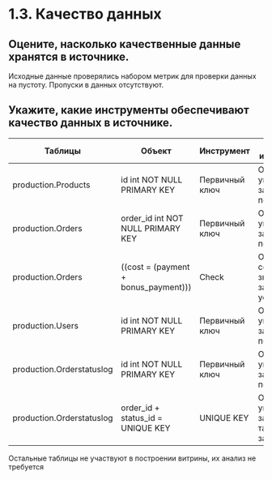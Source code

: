 # 1.3. Качество данных
## Оцените, насколько качественные данные хранятся в источнике.
Исходные данные проверялись набором метрик для проверки данных на пустоту. 
Пропуски в данных отсутствуют.

## Укажите, какие инструменты обеспечивают качество данных в источнике.
| Таблицы                    | Объект                               | Инструмент     | Для чего используется                                     |
|----------------------------|--------------------------------------|----------------|-----------------------------------------------------------|
| production.Products        | id int NOT NULL PRIMARY KEY          | Первичный ключ | Обеспечивает уникальность записей о пользователях         |
| production.Orders          | order_id int NOT NULL PRIMARY KEY    | Первичный ключ | Обеспечивает уникальность записей о пользователях         |
| production.Orders          | ((cost = (payment + bonus_payment))) | Check          | Обеспечивает соответствие значений заданному условию      |
| production.Users           | id int NOT NULL PRIMARY KEY          | Первичный ключ | Обеспечивает уникальность записей о пользователях         |
| production.Orderstatuslog  | id int NOT NULL PRIMARY KEY          | Первичный ключ | Обеспечивает уникальность записей о пользователях         |
| production.Orderstatuslog  | order_id + status_id = UNIQUE KEY    | UNIQUE KEY     | Обеспечивает уникальность записей в таблице логов заказов |

Остальные таблицы не участвуют в построении витрины, их анализ не требуется